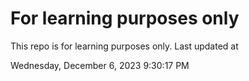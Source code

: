 # For learning purposes only
This repo is for learning purposes only.
Last updated at

Wednesday, December 6, 2023 9:30:17 PM

